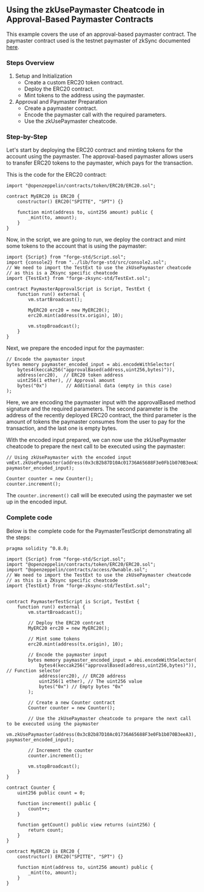 ## Using the zkUsePaymaster Cheatcode in Approval-Based Paymaster Contracts

This example covers the use of an approval-based paymaster contract. The paymaster contract used is the testnet paymaster of zkSync documented [here](https://docs.zksync.io/build/start-coding/quick-start/paymasters-introduction).

### Steps Overview

1. Setup and Initialization
    - Create a custom ERC20 token contract.
    - Deploy the ERC20 contract.
    - Mint tokens to the address using the paymaster.
2. Approval and Paymaster Preparation
    - Create a paymaster contract.
    - Encode the paymaster call with the required parameters.
    - Use the zkUsePaymaster cheatcode.

### Step-by-Step

Let's start by deploying the ERC20 contract and minting tokens for the account using the paymaster. The approval-based paymaster allows users to transfer ERC20 tokens to the paymaster, which pays for the transaction.

This is the code for the ERC20 contract:
```solidity
import "@openzeppelin/contracts/token/ERC20/ERC20.sol";

contract MyERC20 is ERC20 {
    constructor() ERC20("SPITTE", "SPT") {}

    function mint(address to, uint256 amount) public {
        _mint(to, amount);
    }
}
```

Now, in the script, we are going to run, we deploy the contract and mint some tokens to the account that is using the paymaster:

```solidity
import {Script} from "forge-std/Script.sol";
import {console2} from "../lib/forge-std/src/console2.sol";
// We need to import the TestExt to use the zkUsePaymaster cheatcode
// as this is a ZKsync specific cheatcode
import {TestExt} from "forge-zksync-std/TestExt.sol";

contract PaymasterApprovalScript is Script, TestExt {
    function run() external {
        vm.startBroadcast();

        MyERC20 erc20 = new MyERC20();
        erc20.mint(address(tx.origin), 10);

        vm.stopBroadcast();
    }
}
```

Next, we prepare the encoded input for the paymaster:

```solidity
// Encode the paymaster input
bytes memory paymaster_encoded_input = abi.encodeWithSelector(
    bytes4(keccak256("approvalBased(address,uint256,bytes)")), 
    address(erc20),  // ERC20 token address
    uint256(1 ether), // Approval amount
    bytes("0x")       // Additional data (empty in this case)
);
```
Here, we are encoding the paymaster input with the approvalBased method signature and the required parameters. The second parameter is the address of the recently deployed ERC20 contract, the third parameter is the amount of tokens the paymaster consumes from the user to pay for the transaction, and the last one is empty bytes. 

With the encoded input prepared, we can now use the zkUsePaymaster cheatcode to prepare the next call to be executed using the paymaster:

```solidity
// Using zkUsePaymaster with the encoded input
vmExt.zkUsePaymaster(address(0x3cB2b87D10Ac01736A65688F3e0Fb1b070B3eeA3), paymaster_encoded_input);

Counter counter = new Counter();
counter.increment();
```

The `counter.increment()` call will be executed using the paymaster we set up in the encoded input.

### Complete code
Below is the complete code for the PaymasterTestScript demonstrating all the steps:

```solidity
pragma solidity ^0.8.0;

import {Script} from "forge-std/Script.sol";
import "@openzeppelin/contracts/token/ERC20/ERC20.sol";
import "@openzeppelin/contracts/access/Ownable.sol";
// We need to import the TestExt to use the zkUsePaymaster cheatcode
// as this is a ZKsync specific cheatcode
import {TestExt} from "forge-zksync-std/TestExt.sol";


contract PaymasterTestScript is Script, TestExt {
    function run() external {
        vm.startBroadcast();

        // Deploy the ERC20 contract
        MyERC20 erc20 = new MyERC20();

        // Mint some tokens 
        erc20.mint(address(tx.origin), 10);

        // Encode the paymaster input
        bytes memory paymaster_encoded_input = abi.encodeWithSelector(
            bytes4(keccak256("approvalBased(address,uint256,bytes)")), // Function selector
            address(erc20), // ERC20 address
            uint256(1 ether), // The uint256 value
            bytes("0x") // Empty bytes "0x"
        );

        // Create a new Counter contract
        Counter counter = new Counter();

        // Use the zkUsePaymaster cheatcode to prepare the next call to be executed using the paymaster
        vm.zkUsePaymaster(address(0x3cB2b87D10Ac01736A65688F3e0Fb1b070B3eeA3), paymaster_encoded_input);

        // Increment the counter
        counter.increment();

        vm.stopBroadcast();
    }
}

contract Counter {
    uint256 public count = 0;

    function increment() public {
        count++;
    }

    function getCount() public view returns (uint256) {
        return count;
    }
}

contract MyERC20 is ERC20 {
    constructor() ERC20("SPITTE", "SPT") {}

    function mint(address to, uint256 amount) public {
        _mint(to, amount);
    }
}
